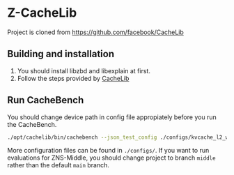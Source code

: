 # Z-CacheLib

Project is cloned from <https://github.com/facebook/CacheLib>

## Building and installation

1. You should install libzbd and libexplain at first.
2. Follow the steps provided by [CacheLib](https://cachelib.org/docs/installation/installation/)

## Run CacheBench

You should change device path in config file appropiately before you run the CacheBench.

```bash
./opt/cachelib/bin/cachebench --json_test_config ./configs/kvcache_l2_wc/config.json --progress_stats_file=/tmp/mc-l2-reg.log --logging=INFO
```

More configuration files can be found in `./configs/`. If you want to run evaluations for ZNS-Middle, you should change project to branch `middle` rather than the default `main` branch.
